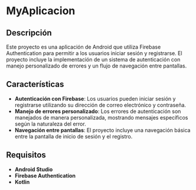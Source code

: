 # MyAplicacion

## Descripción

Este proyecto es una aplicación de Android que utiliza Firebase Authentication para permitir a los usuarios iniciar sesión y registrarse. El proyecto incluye la implementación de un sistema de autenticación con manejo personalizado de errores y un flujo de navegación entre pantallas.

## Características

- **Autenticación con Firebase**: Los usuarios pueden iniciar sesión y registrarse utilizando su dirección de correo electrónico y contraseña.
- **Manejo de errores personalizado**: Los errores de autenticación son manejados de manera personalizada, mostrando mensajes específicos según la naturaleza del error.
- **Navegación entre pantallas**: El proyecto incluye una navegación básica entre la pantalla de inicio de sesión y el registro.

## Requisitos

- **Android Studio**
- **Firebase Authentication**
- **Kotlin**
